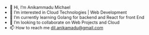 - 👋 Hi, I’m Anikammadu Michael
- 👀 I’m interested in Cloud Technologies | Web Development
- 🌱 I’m currently learning Golang for backend and React for front End
- 💞️ I’m looking to collaborate on Web Projects and Cloud 
- 📫 How to reach me dil.anikamadu@gmail.com

<!---
Dilly3/Dilly3 is a ✨ special ✨ repository because its `README.md` (this file) appears on your GitHub profile.
You can click the Preview link to take a look at your changes.
--->
